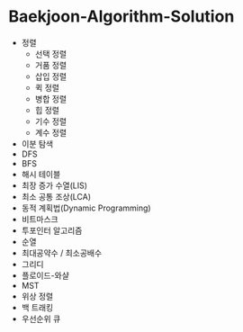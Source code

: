# Baekjoon-Algorithm-Solution

- 정렬
    - 선택 정렬
    - 거품 정렬
    - 삽입 정렬
    - 퀵 정렬
    - 병합 정렬
    - 힙 정렬
    - 기수 정렬
    - 계수 정렬
- 이분 탐색
- DFS
- BFS
- 해시 테이블
- 최장 증가 수열(LIS)
- 최소 공통 조상(LCA)
- 동적 계획법(Dynamic Programming)
- 비트마스크
- 투포인터 알고리즘
- 순열
- 최대공약수 / 최소공배수
- 그리디
- 플로이드-와샬
- MST
- 위상 정렬
- 백 트래킹
- 우선순위 큐
